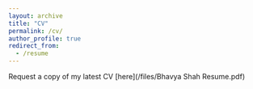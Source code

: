 ```yaml
---
layout: archive
title: "CV"
permalink: /cv/
author_profile: true
redirect_from:
  - /resume
---
```


Request a copy of my latest CV [here](/files/Bhavya Shah Resume.pdf)
